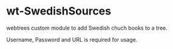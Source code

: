# wt-SwedishSources
webtrees custom module to add Swedish chuch books to a tree.

Username, Password and URL is required for usage.
